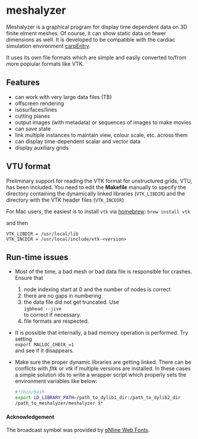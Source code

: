 # meshalyzer

Meshalyzer is a graphical program for display time dependent data on 3D finite elment meshes. Of course, it can show static data on fewer dimensions as well. 
It is developed to be compatible with the cardiac simulation environment [carpEntry](http://carp.medunigraz.at/carputils). 

It uses its own file formats which are simple and easily converted to/from more popiular formats like VTK.

## Features

* can work with very large data files (TB)
* offscreen rendering
* isosurfaces/lines
* cutting planes
* output images (with metadata) or sequences of images to make movies
* can save state
* link multiple instances to maintain view, colour scale, etc. across them
* can display time-dependent scalar and vector data
* display auxiliary grids

## VTU format

Preliminary support for reading the VTK format for unstructured grids, VTU, has been included. You need to edit the **Makefile** manually to specify the directory containing the dynamically linked libraries (`VTK_LIBDIR`) and the directory with the VTK header files (`VTK_INCDIR`)

For Mac users, the easiest is to install `vtk` via [homebrew](https://brew.sh/): `brew install vtk`

and then 

    VTK_LIBDIR = /usr/local/lib
    VTK_INCDIR = /usr/local/include/vtk-<version>

## Run-time issues

* Most of the time, a bad mesh or bad data file is responsible for crashes.
    Ensure that
    1. node indexing start at 0 and the number of nodes is correct
    2. there are no gaps in numbering
    3. the data file did not get truncated. Use  
    `igbhead --jive`  
    to correct if necessary.
    4. file formats are respected.

* It is possible that internally, a bad memory operation is performed. Try setting   
`export MALLOC_CHECK_=1`  
and see if it disappears.

* Make sure the proper dynamic libraries are getting linked. There can be conflicts with *fltk* or *vtk* if
  multiple versions are installed. In these cases a simple solution ids to write a wrapper script which 
  properly sets the environment variables like below:

  ```bash
  #!/bin/bash
  export LD_LIBRARY_PATH=/path_to_dylib1_dir:/path_to_dylib2_dir
  /path_to_meshalyzer/meshalyzer $*
  ```


#### Acknowledgement

The broadcast symbol was provided by [oNline Web Fonts](http://www.onlinewebfonts.com).
